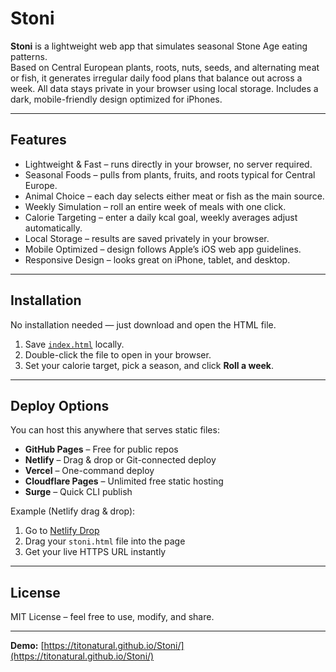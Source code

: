 # Stoni

**Stoni** is a lightweight web app that simulates seasonal Stone Age eating patterns.  
Based on Central European plants, roots, nuts, seeds, and alternating meat or fish, it generates irregular daily food plans that balance out across a week. All data stays private in your browser using local storage. Includes a dark, mobile-friendly design optimized for iPhones.

---

## Features

- Lightweight & Fast – runs directly in your browser, no server required.
- Seasonal Foods – pulls from plants, fruits, and roots typical for Central Europe.
- Animal Choice – each day selects either meat or fish as the main source.
- Weekly Simulation – roll an entire week of meals with one click.
- Calorie Targeting – enter a daily kcal goal, weekly averages adjust automatically.
- Local Storage – results are saved privately in your browser.
- Mobile Optimized – design follows Apple’s iOS web app guidelines.
- Responsive Design – looks great on iPhone, tablet, and desktop.

---

## Installation

No installation needed — just download and open the HTML file.

1. Save [`index.html`](./index.html) locally.
2. Double-click the file to open in your browser.
3. Set your calorie target, pick a season, and click **Roll a week**.

---

## Deploy Options

You can host this anywhere that serves static files:

- **GitHub Pages** – Free for public repos  
- **Netlify** – Drag & drop or Git-connected deploy  
- **Vercel** – One-command deploy  
- **Cloudflare Pages** – Unlimited free static hosting  
- **Surge** – Quick CLI publish  

Example (Netlify drag & drop):

1. Go to [Netlify Drop](https://app.netlify.com/drop)  
2. Drag your `stoni.html` file into the page  
3. Get your live HTTPS URL instantly  

---

## License

MIT License – feel free to use, modify, and share.

---

**Demo:** [https://titonatural.github.io/Stoni/](https://titonatural.github.io/Stoni/)
